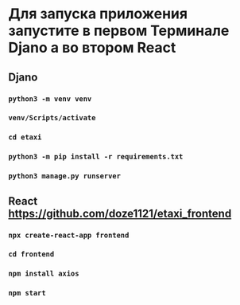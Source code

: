 # Для запуска приложения запустите в первом Терминале Djano а во втором React

## Djano

### `python3 -m venv venv`
### `venv/Scripts/activate`
### `cd etaxi`
### `python3 -m pip install -r requirements.txt`
### `python3 manage.py runserver`

## React https://github.com/doze1121/etaxi_frontend

### `npx create-react-app frontend`
### `cd frontend`
### `npm install axios`
### `npm start`

